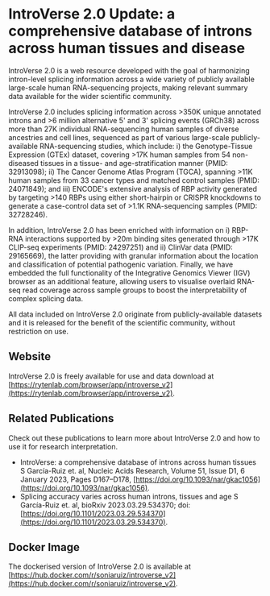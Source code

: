 # IntroVerse 2.0 Update: a comprehensive database of introns across human tissues and disease

IntroVerse 2.0 is a web resource developed with the goal of harmonizing intron-level splicing information across a wide variety of publicly available large-scale human RNA-sequencing projects, making relevant summary data available for the wider scientific community.

IntroVerse 2.0 includes splicing information across >350K unique annotated introns and >6 million alternative 5' and 3' splicing events (GRCh38) across more than 27K individual RNA-sequencing human samples of diverse ancestries and cell lines, sequenced as part of various large-scale publicly-available RNA-sequencing studies, which include: i) the Genotype-Tissue Expression (GTEx) dataset, covering >17K human samples from 54 non-diseased tissues in a tissue- and age-stratification manner (PMID: 32913098); ii) The Cancer Genome Atlas Program (TGCA), spanning >11K human samples from 33 cancer types and matched control samples (PMID: 24071849); and iii) ENCODE's extensive analysis of RBP activity generated by targeting >140 RBPs using either short-hairpin or CRISPR knockdowns to generate a case-control data set of >1.1K RNA-sequencing samples (PMID: 32728246).

In addition, IntroVerse 2.0 has been enriched with information on i) RBP-RNA interactions supported by >20m binding sites generated through >17K CLIP-seq experiments (PMID: 24297251) and ii) ClinVar data (PMID: 29165669), the latter providing with granular information about the location and classification of potential pathogenic variation. Finally, we have embedded the full functionality of the Integrative Genomics Viewer (IGV) browser as an additional feature, allowing users to visualise overlaid RNA-seq read coverage across sample groups to boost the interpretability of complex splicing data.

All data included on IntroVerse 2.0 originate from publicly-available datasets and it is released for the benefit of the scientific community, without restriction on use.

## Website

IntroVerse 2.0 is freely available for use and data download at [https://rytenlab.com/browser/app/introverse_v2](https://rytenlab.com/browser/app/introverse_v2).

## Related Publications

Check out these publications to learn more about IntroVerse 2.0 and how to use it for research interpretation.

* IntroVerse: a comprehensive database of introns across human tissues S García-Ruiz et. al, Nucleic Acids Research, Volume 51, Issue D1, 6 January 2023, Pages D167–D178, [https://doi.org/10.1093/nar/gkac1056](https://doi.org/10.1093/nar/gkac1056).
* Splicing accuracy varies across human introns, tissues and age S García-Ruiz et. al, bioRxiv 2023.03.29.534370; doi: [https://doi.org/10.1101/2023.03.29.534370](https://doi.org/10.1101/2023.03.29.534370).

## Docker Image

The dockerised version of IntroVerse 2.0 is available at [https://hub.docker.com/r/soniaruiz/introverse_v2](https://hub.docker.com/r/soniaruiz/introverse_v2).
